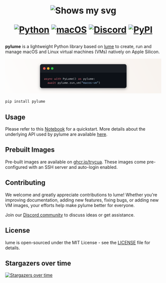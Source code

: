 <div align="center">
<h1>
  <div class="image-wrapper" style="display: inline-block;">
    <picture>
      <source media="(prefers-color-scheme: dark)" alt="logo" height="150" srcset="img/logo_white.png" style="display: block; margin: auto;">
      <source media="(prefers-color-scheme: light)" alt="logo" height="150" srcset="img/logo_black.png" style="display: block; margin: auto;">
      <img alt="Shows my svg">
    </picture>
  </div>

  [![Python](https://img.shields.io/badge/Python-333333?logo=python&logoColor=white&labelColor=333333)](#)
  [![macOS](https://img.shields.io/badge/macOS-000000?logo=apple&logoColor=F0F0F0)](#)
  [![Discord](https://img.shields.io/badge/Discord-%235865F2.svg?&logo=discord&logoColor=white)](https://discord.gg/8p56E2KJ)
  [![PyPI](https://img.shields.io/pypi/v/pylume?color=333333)](https://pypi.org/project/pylume/)
</h1>
</div>


**pylume** is a lightweight Python library based on [lume](https://github.com/trycua/lume) to create, run and manage macOS and Linux virtual machines (VMs) natively on Apple Silicon.

<div align="center">
<img src="img/py.png" alt="lume-py">
</div>


```bash
pip install pylume
```

## Usage

Please refer to this [Notebook](./samples/nb.ipynb) for a quickstart. More details about the underlying API used by pylume are available [here](https://github.com/trycua/lume/docs/API-Reference.md).

## Prebuilt Images

Pre-built images are available on [ghcr.io/trycua](https://github.com/orgs/trycua/packages). 
These images come pre-configured with an SSH server and auto-login enabled.

## Contributing

We welcome and greatly appreciate contributions to lume! Whether you're improving documentation, adding new features, fixing bugs, or adding new VM images, your efforts help make pylume better for everyone.

Join our [Discord community](https://discord.gg/8p56E2KJ) to discuss ideas or get assistance.

## License

lume is open-sourced under the MIT License - see the [LICENSE](LICENSE) file for details.

## Stargazers over time

[![Stargazers over time](https://starchart.cc/trycua/pylume.svg?variant=adaptive)](https://starchart.cc/trycua/pylume)
